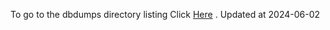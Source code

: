 To go to the dbdumps directory listing Click [Here](https://ipfs.io/ipfs/bafkreib2z23iwv77r2v7ufcwdp2vjh4sqlttoxndet3ef35ebhemfm4m7m) . Updated at 2024-06-02